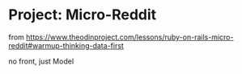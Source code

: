 # Project: Micro-Reddit

from https://www.theodinproject.com/lessons/ruby-on-rails-micro-reddit#warmup-thinking-data-first

no front, just Model
